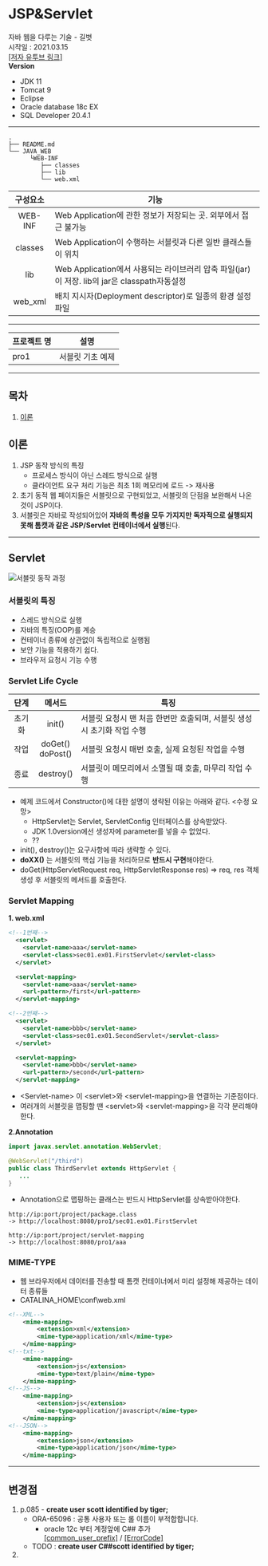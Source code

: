 # JSP&Servlet
자바 웹을 다루는 기술 - 길벗  
시작일 : 2021.03.15   
[[저자 유투브 링크]](https://youtube.com/playlist?list=PLuvImYntyp-s76lJiia8YfskDRAypeoyh)   
**Version**   
* JDK 11   
* Tomcat 9
* Eclipse 
* Oracle database 18c EX
* SQL Developer 20.4.1
---
```
.
├── README.md
└── JAVA_WEB
      └WEB-INF
         ├── classes
         ├── lib
         └── web.xml

```
|구성요소|기능|
|:--:|--|
  WEB-INF  | Web Application에 관한 정보가 저장되는 곳. 외부에서 접근 불가능|
  classes  | Web Application이 수행하는 서블릿과 다른 일반 클래스들이 위치|
  lib      | Web Application에서 사용되는 라이브러리 압축 파일(jar)이 저장. lib의 jar은 classpath자동설정|
  web_xml |배치 지시자(Deployment descriptor)로 일종의 환경 설정 파일
---
|프로젝트 명|설명|
|--|--|
|pro1|서블릿 기초 예제|
----
## **목차**
1. [이론](#이론)


## **이론**
1. JSP 동작 방식의 특징
   * 프로세스 방식이 아닌 스레드 방식으로 실행
   * 클라이언트 요구 처리 기능은 최초 1회 메모리에 로드 -> 재사용
2. 초기 동적 웹 페이지들은 서블릿으로 구현되었고, 서블릿의 단점을 보완해서 나온 것이 JSP이다.
3. 서블릿은 자바로 작성되어있어 **자바의 특성을 모두 가지지만 독자적으로 실행되지 못해 톰캣과 같은 JSP/Servlet 컨테이너에서 실행**된다.   
---
## **Servlet**
![서블릿 동작 과정](\readme_image\서블릿_동작_과정.PNG)

### **서블릿의 특징**
* 스레드 방식으로 실행
* 자바의 특징(OOP)를 계승
* 컨테이너 종류에 상관없이 독립적으로 실행됨
* 보안 기능을 적용하기 쉽다.
* 브라우저 요청시 기능 수행

### **Servlet Life Cycle**
|단계|메서드|특징|
|:--:|:--:|--|
|초기화|init()| 서블릿 요청시 맨 처음 한번만 호출되며, 서블릿 생성시 초기화 작업 수행|
|작업|doGet()<br>doPost()|서블릿 요청시 매번 호출, 실제 요청된 작업을 수행|
|종료|destroy()|서블릿이 메모리에서 소멸될 때 호출, 마무리 작업 수행|
* 예제 코드에서 Constructor()에 대한 설명이 생략된 이유는 아래와 같다. <수정 요망>
  * HttpServlet는 Servlet, ServletConfig 인터페이스를 상속받았다.
  * JDK 1.0version에선 생성자에 parameter를 넣을 수 없었다.
  * ??
* init(), destroy()는 요구사항에 따라 생략할 수 있다.
* **doXX()** 는 서블릿의 핵심 기능을 처리하므로 **반드시 구현**해야한다.
* doGet(HttpServletRequest req, HttpServletResponse res) => req, res 객체 생성 후 서블릿의 메서드를 호출한다.

### **Servlet Mapping**
**1. web.xml**
```XML
<!--1번째-->
  <servlet>
  	<servlet-name>aaa</servlet-name>
  	<servlet-class>sec01.ex01.FirstServlet</servlet-class>
  </servlet>

  <servlet-mapping>
  	<servlet-name>aaa</servlet-name>
  	<url-pattern>/first</url-pattern>
  </servlet-mapping>

<!--2번째-->
  <servlet>
  	<servlet-name>bbb</servlet-name>
  	<servlet-class>sec01.ex01.SecondServlet</servlet-class>
  </servlet>

  <servlet-mapping>
  	<servlet-name>bbb</servlet-name>
  	<url-pattern>/second</url-pattern>
  </servlet-mapping>
```
* <Servlet-name\> 이 <servlet\>와 <servlet-mapping\>을 연결하는 기준점이다.
* 여러개의 서블릿을 맵핑할 땐 <servlet\>와 <servlet-mapping\>을 각각 분리해야한다.   

**2.Annotation**
```Java
import javax.servlet.annotation.WebServlet;

@WebServlet("/third")
public class ThirdServlet extends HttpServlet {
   ...
}
```
* Annotation으로 맵핑하는 클래스는 반드시 HttpServlet를 상속받아야한다.   

```
http://ip:port/project/package.class
-> http://localhost:8080/pro1/sec01.ex01.FirstServlet

http://ip:port/project/servlet-mapping
-> http://localhost:8080/pro1/aaa
```

### **MIME-TYPE**
* 웹 브라우저에서 데이터를 전송할 때 톰캣 컨테이너에서 미리 설정해 제공하는 데이터 종류들
* CATALINA_HOME\conf\web.xml
```xml
<!--XML-->
    <mime-mapping>
        <extension>xml</extension>
        <mime-type>application/xml</mime-type>
    </mime-mapping>
<!--txt-->
    <mime-mapping>
        <extension>js</extension>
        <mime-type>text/plain</mime-type>
    </mime-mapping>
<!--JS-->
    <mime-mapping>
        <extension>js</extension>
        <mime-type>application/javascript</mime-type>
    </mime-mapping>
<!--JSON-->
    <mime-mapping>
        <extension>json</extension>
        <mime-type>application/json</mime-type>
    </mime-mapping>
```
---
## **변경점**
1. p.085 - **create user scott identified by tiger;**
   * ORA-65096 : 공통 사용자 또는 롤 이름이 부적합합니다.
      * oracle 12c 부터 계정앞에 C## 추가   
      [[common_user_prefix]](https://docs.oracle.com/database/121/REFRN/GUID-516ADCCF-3661-4B54-908A-7041854EA14F.htm#REFRN10354) / [[ErrorCode]](https://docs.oracle.com/en/database/oracle/oracle-database/18/errmg/ORA-60001.html#GUID-9B78A028-D760-4810-9CFC-9013FBD1FCC9)   
   * TODO : **create user C##scott identified by tiger;**
2.